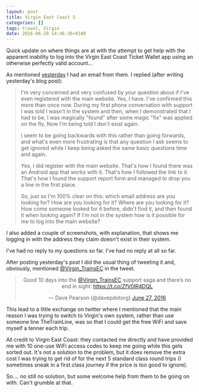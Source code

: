 ```yaml
---
layout: post
title: Virgin East Coast 5
categories: []
tags: travel, Virgin
date: 2016-06-28 14:46:36+0100
---
```


Quick update on where things are at with the attempt to get help with the
apparent inability to log into the Virgin East Coast Ticket Wallet app using
an otherwise perfectly valid account...

As mentioned [yesterday](/2016/06/27/virgin_east_coast_4.html) I had an
email from them. I replied (after writing yesterday's blog post):

> I'm very concerned and very confused by your question about if I've even
> registered with the main website. Yes, I have. I've confirmed this more
> than once now. During my first phone conversation with support I was told
> I wasn't in the system and then, when I demonstrated that I had to be, I
> was magically "found" after some magic "fix" was applied on the fly. Now
> I'm being told I don't exist again.
>
> I seem to be going backwards with this rather than going forwards, and
> what's even more frustrating is that any question I ask seems to get
> ignored while I keep being asked the same basic questions time and again.
>
> Yes, I did register with the main website. That's how I found there was an
> Android app that works with it. That's how I followed the link to
> it. That's how I found the support report form and managed to drop you a
> line in the first place.
>
> So, just so I'm 100% clear on this: which email address are you looking
> for? How are you looking for it? Where are you looking for it? How come
> someone looked for it before, didn't find it, and then found it when
> looking again? If I'm not in the system how is it possible for me to log
> into the main website?

I also added a couple of screenshots, with explanation, that shows me
logging in with the address they claim doesn't exist in their system.

I've had no reply to my questions so far. I've had no reply at all so far.

After posting yesterday's post I did the usual thing of tweeting it and,
obviously, mentioned [@Virgin_TrainsEC](https://twitter.com/Virgin_TrainsEC)
in the tweet.

<center>
<blockquote class="twitter-tweet" data-lang="en"><p lang="en" dir="ltr">Good 10 days into the <a href="https://twitter.com/Virgin_TrainsEC">@Virgin_TrainsEC</a> support saga and there’s no end in sight: <a href="https://t.co/ZfV0lR4DQL">https://t.co/ZfV0lR4DQL</a></p>&mdash; Dave Pearson (@davepdotorg) <a href="https://twitter.com/davepdotorg/status/747362449876197377">June 27, 2016</a></blockquote>
<script async src="//platform.twitter.com/widgets.js"
charset="utf-8"></script>
</center>

This lead to a little exchange on twitter where I mentioned that the main
reason I was trying to switch to Virgin's own system, rather than use
someone line TheTrainLine, was so that I could get the free WiFi and save
myself a tenner each trip.

All credit to Virgin East Coast: they contacted me directly and have
provided me with 10 one-use WiFi access codes to keep me going while this
gets sorted out. It's not a solution to the problem, but it does remove the
extra cost I was trying to get rid of for the next 5 standard class round
trips (I sometimes sneak in a first class journey if the price is too good
to ignore).

So.... no still no solution, but some welcome help from them to be going on
with. Can't grumble at that.

[//]: # (2016-06-28-virgin_east_coast_5.md ends here)
